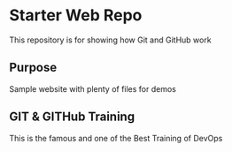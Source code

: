 # Starter Web Repo

This repository is for showing how Git and GitHub work

## Purpose

Sample website with plenty of files for demos

## GIT & GITHub Training

This is the famous and one of the Best Training of DevOps
